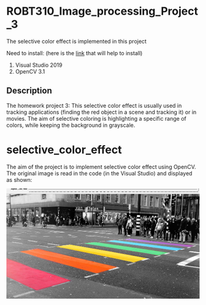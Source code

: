 # ROBT310_Image_processing_Project_3
The selective color effect is implemented in this project

Need to install: (here is the [link](https://www.youtube.com/watch?v=l4372qtZ4dc) that will help to install)
1) Visual Studio 2019 
2) OpenCV 3.1

## Description
The homework project 3:
This selective color effect is usually used in tracking applications (finding the red object in a scene and tracking it) or in movies. The aim of selective coloring is highlighting a specific range of colors, while keeping the background in grayscale.

# selective_color_effect

The aim of the project is to implement selective color effect using OpenCV.
The original image is read in the code (in the Visual Studio) and displayed as shown:


![](images/original.PNG)

